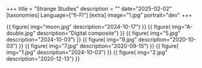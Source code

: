 +++
title = "Strange Studies"
description = ""
date="2025-02-02"
[taxonomies]
Language=["fi-FI"]
[extra]
image="1.jpg"
portrait="dev"
+++

{{
    figure(
        img="moon.jpg"
        description="2024-10-17")
}}
{{
    figure(
        img="A-double.jpg"
        description="Digital composite")
}}
{{
    figure(
        img="5.jpg"
        description="2024-10-03")
}}
{{
    figure(
        img="9.jpg"
        description="2020-10-03")
}}
{{
    figure(
        img="7.jpg"
        description="2020-09-15")
}}
{{
    figure(
        img="1.jpg"
        description="2024-10-03")
}}
{{
    figure(
        img="2.jpg"
        description="2020-12-13")
}}